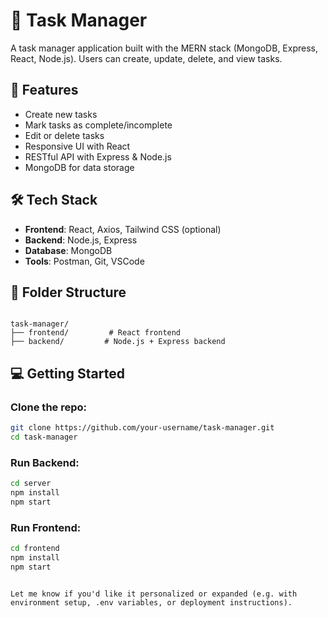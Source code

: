# 📝 Task Manager

A task manager application built with the MERN stack (MongoDB, Express, React, Node.js). Users can create, update, delete, and view tasks.

## 🚀 Features

- Create new tasks
- Mark tasks as complete/incomplete
- Edit or delete tasks
- Responsive UI with React
- RESTful API with Express & Node.js
- MongoDB for data storage

## 🛠️ Tech Stack

- **Frontend**: React, Axios, Tailwind CSS (optional)
- **Backend**: Node.js, Express
- **Database**: MongoDB
- **Tools**: Postman, Git, VSCode

## 📁 Folder Structure

```

task-manager/
├── frontend/         # React frontend
├── backend/         # Node.js + Express backend

````

## 💻 Getting Started

### Clone the repo:
```bash
git clone https://github.com/your-username/task-manager.git
cd task-manager
````

### Run Backend:

```bash
cd server
npm install
npm start
```

### Run Frontend:

```bash
cd frontend
npm install
npm start
```

```

Let me know if you'd like it personalized or expanded (e.g. with environment setup, .env variables, or deployment instructions).
```
